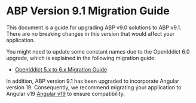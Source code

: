 # ABP Version 9.1 Migration Guide

This document is a guide for upgrading ABP v9.0 solutions to ABP v9.1. There are no breaking changes in this version that would affect your application. 

You might need to update some constant names due to the OpenIddict 6.0 upgrade, which is explained in the following migration guide:

- [OpenIddict 5.x to 6.x Migration Guide](./openiddict5-to-6.md)

In addition, ABP version 9.1 has been upgraded to incorporate Angular version 19. Consequently, we recommend migrating your application to Angular v19 [Angular v19](https://angular.dev/update-guide) to ensure compatibility.